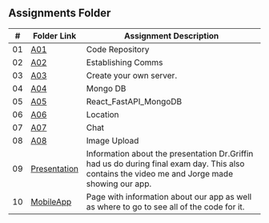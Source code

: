 ##  Assignments Folder

|   #   | Folder Link | Assignment Description                                          |
| :---: | ----------- | ----------------------------------------------------------      |
| 01    | [A01](https://github.com/bglawson1001/4443-MobileApps-Lawson/tree/main/Assignments/Code%20Repository) | Code Repository
| 02    | [A02](https://github.com/bglawson1001/4443-MobileApps-Lawson/tree/main/Assignments/Establishing%20Comms) | Establishing Comms
| 03    | [A03](https://github.com/bglawson1001/4443-MobileApps-Lawson/tree/main/Assignments/Create%20your%20own%20server) | Create your own server.
| 04    | [A04](https://github.com/bglawson1001/4443-MobileApps-Lawson/tree/main/Assignments/Mongo%20DB) | Mongo DB
| 05    | [A05](https://github.com/bglawson1001/4443-MobileApps-Lawson/tree/main/Assignments/A05) | React_FastAPI_MongoDB
| 06    | [A06](https://github.com/bglawson1001/4443-MobileApps-Lawson/tree/main/Assignments/A06) | Location
| 07    | [A07](https://github.com/bglawson1001/4443-MobileApps-Lawson/tree/main/Assignments/A07) | Chat
| 08    | [A08](https://github.com/bglawson1001/4443-MobileApps-Lawson/tree/main/Assignments/A08) | Image Upload
| 09    | [Presentation](https://github.com/bglawson1001/4443-MobileApps-Lawson/tree/main/Assignments/Presentation) | Information about the presentation Dr.Griffin had us do during final exam day. This also contains the video me and Jorge made showing our app. 
| 10    | [MobileApp](https://github.com/bglawson1001/4443-MobileApps-Lawson/blob/main/Assignments/MobileApp/README.md) | Page with information about our app as well as where to go to see all of the code for it.









